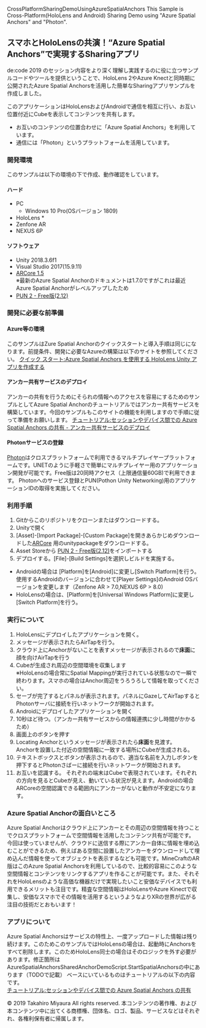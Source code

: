  CrossPlatformSharingDemoUsingAzureSpatialAnchors
This Sample is Cross-Platform(HoloLens and Android)  Sharing Demo using "Azure Spatial Anchors" and "Photon".

## スマホとHoloLensの共演！“Azure Spatial Anchors”で実現するSharingアプリ

de:code 2019 のセッション内容をより深く理解し実践するのに役に立つサンプルコードやツールを提供ということで、HoloLens 2やAzure Knectと同時期に公開されたAzure Spatial Anchorsを活用した簡単なSharingアプリサンプルを作成しました。

このアプリケーションはHoloLensおよびAndroidで通信を相互に行い、お互い位置付近にCubeを表示してコンテンツを共有します。

* お互いのコンテンツの位置合わせに「Azure Spatial Anchors」を利用しています。
* 通信には「Photon」というプラットフォームを活用しています。

### 開発環境

このサンプルは以下の環境の下で作成、動作確認をしています。

#### ハード
* PC
  * Windows 10 Pro(OSバージョン 1809)
* HoloLens
  * 
* Zenfone AR
* NEXUS 6P

#### ソフトウェア
* Unity 2018.3.6f1
* Visual Studio 2017(15.9.11)
* [ARCore 1.5](https://github.com/google-ar/arcore-unity-sdk/releases/tag/v1.5.0)  
※最新のAzure Spatial Anchorのドキュメントは1.7.0ですがこれは最近Azure Spatial Anchorがレベルアップしたため
* [PUN 2 - Free版(2.12)](https://assetstore.unity.com/packages/tools/network/pun-2-free-119922)

### 開発に必要な前準備
#### Azure等の環境
このサンプルはZure Spatial Anchorのクイックスタートと導入手順は同じになります。前提条件、開発に必要なAzureの構築は以下のサイトを参照してください。
[クイック スタート:Azure Spatial Anchors を使用する HoloLens Unity アプリを作成する](https://docs.microsoft.com/ja-jp/azure/spatial-anchors/quickstarts/get-started-unity-hololens)

#### アンカー共有サービスのデプロイ
アンカーの共有を行うためにそられの情報へのアクセスを容易にするためのサンプルとしてAzure Spatial Anchorのチュートリアルではアンカー共有サービスを構築しています。今回のサンプルもこのサイトの機能を利用しますので手順に従って準備をお願いします。
[チュートリアル:セッションやデバイス間での Azure Spatial Anchors の共有 - アンカー共有サービスのデプロイ](https://docs.microsoft.com/ja-jp/azure/spatial-anchors/tutorials/tutorial-share-anchors-across-devices#deploy-your-sharing-anchors-service)

#### Photonサービスの登録
[Photon](https://www.photonengine.com/ja-JP/Photon)はクロスプラットフォームで利用できるマルチプレイヤープラットフォームです。UNETのように手軽さで簡単にマルチプレイヤー用のアプリケーション開発が可能です。Free版は20同時アクセス（上限通信量60GB)で利用できます。
Photonへのサービス登録とPUN(Pothon Unity Networking)用のアプリケーションIDの取得を実施してください。

### 利用手順

1. Gitからこのリポジトリをクローンまたはダウンロードする。
2. Unityで開く
3. [Asset]-[Import Package]-[Custom Package]を開きあらかじめダウンロードした[ARCore](https://github.com/google-ar/arcore-unity-sdk/releases/tag/v1.5.0) 用のunitypackageをダウンロードする。
4. Asset Storeから [PUN 2 - Free版(2.12)](https://assetstore.unity.com/packages/tools/network/pun-2-free-119922)をインポートする
5. デプロイする。[File]-[Build Settings]を選択しビルドを実施する。
  * Androidの場合は [Platform]を[Android]に変更し[Switch Platform]を行う。使用するAndroidのバージョンに合わせて[Player Settings]のAndroid OSバージョンを変更します（Zenfone AR > 7.0,NEXUS 6P > 8.0)
  * HoloLensの場合は、[Platform]を[Universal Windows Platform]に変更し[Switch Platform]を行う。

### 実行について

1. HoloLensにデプロイしたアプリケーションを開く。
  1. メッセージが表示されたらAirTapを行う。
  2. クラウド上にAnchorがないことを表すメッセージが表示されるので**床面**に顔を向けAirTapを行う
  3. Cubeが生成され周辺の空間環境を収集します  
  ※HoloLensの場合常にSpatial Mappingが実行されている状態なので一瞬で終わります。スマホの場合はAnchor周辺をうろうろして情報を取ってください。
  4. セーブが完了するとパネルが表示されます。パネルにGazeしてAirTapするとPhotonサーバに接続を行いネットワークが開始されます。
2. Androidにデプロイしたアプリケーションを開く
  1. 10秒ほど待つ。（アンカー共有サービスからの情報連携に少し時間がかかるため）
  2. 画面上のボタンを押す
  3. Locating Anchorというメッセージが表示されたら**床面**を見渡す。  
  Anchorを設置した付近の空間情報に一致する場所にCubeが生成される。
  4. テキストボックスとボタンが表示されるので、適当な名前を入力しボタンを押下するとPhotonさばーに接続を行いネットワークが開始されます。
3. お互いを認識する。
  それぞれの端末はCubeで表現されています。それぞれの方向を見るとCubeが見え、動いている状況が見えます。Androidの場合ARCoreの空間認識できる範囲内にアンカーがないと動作が不安定になります。
  
### Azure Spatial Anchorの面白いところ
Azure Spatial Anchorはクラウド上にアンカーとその周辺の空間情報を持つことでクロスプラットフォームで空間情報を活用したコンテンツ共有が可能です。
今回は使っていませんが、クラウドに送信する際にアンカー自体に情報を埋め込むことができるため、例えばある空間に設置したアンカーをダウンロードして埋め込んだ情報を使ってオブジェクトを表示するなども可能です。MineCraftのAR版はこのAzure Spatial Anchorsを利用しているので、比較的容易にこのような空間情報とコンテンツをリンクするアプリを作ることが可能です。また、それそれをHoloLensのような高価な機器だけで実現したいこと安価なデバイスでも利用できるメリットも注目です。精査な空間情報はHoloLensやAzure Kinectで収集し、安価なスマホでその情報を活用するというようなよりXRの世界が広がる注目の技術だとおもいます！

### アプリについて
Azure Spatial Anchorsはサービスの特性上、一度アップロードした情報は残り続けます。このためこのサンプルではHoloLensの場合は、起動時にAnchorsをすべて削除します。このためHoloLens同士の場合はそのロジックを外す必要があります。修正箇所は
AzureSpatialAnchorsSharedAnchorDemoScript.StartSpatialAnchorsの中にあります（TODOで記載）
ベースにいているものはチュートリアルの以下の内容です。  
[チュートリアル:セッションやデバイス間での Azure Spatial Anchors の共有](https://docs.microsoft.com/ja-jp/azure/spatial-anchors/tutorials/tutorial-share-anchors-across-devices#deploy-your-sharing-anchors-service)


© 2019 Takahiro Miyaura All rights reserved.
本コンテンツの著作権、および本コンテンツ中に出てくる商標権、団体名、ロゴ、製品、サービスなどはそれぞれ、各権利保有者に帰属します。
